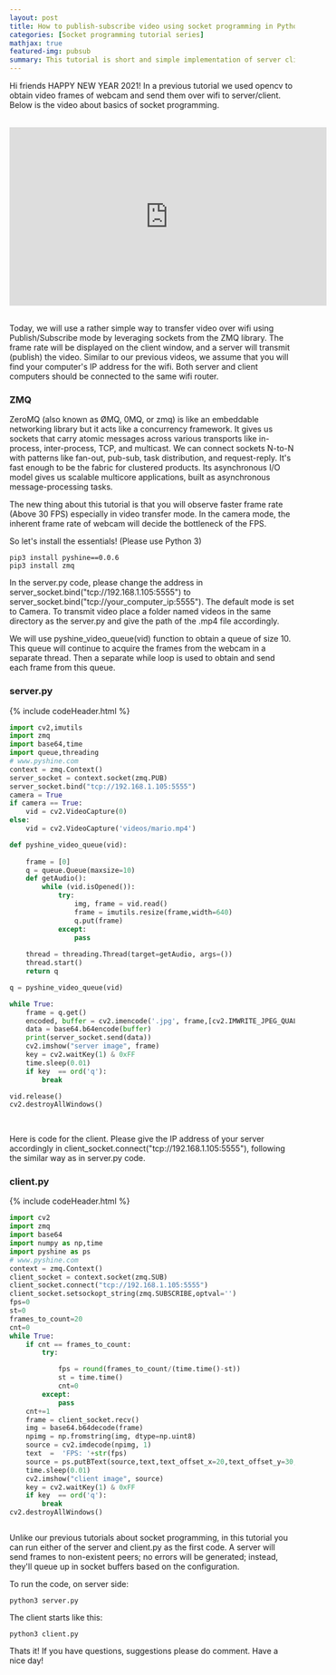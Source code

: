 ```yaml
---
layout: post
title: How to publish-subscribe video using socket programming in Python
categories: [Socket programming tutorial series]
mathjax: true
featured-img: pubsub
summary: This tutorial is short and simple implementation of server client modules in Publish/Subscribe mode to transfer video frames
---
```

Hi friends HAPPY NEW YEAR 2021! In a previous tutorial we used opencv to obtain video frames of webcam and send them over wifi to server/client. Below is the video about basics of socket 
programming.

<br>
<div align="center">
<iframe width="560" height="315" src="https://www.youtube.com/embed/7-O7yeO3hNQ" frameborder="0" allow="accelerometer; autoplay; clipboard-write; encrypted-media; gyroscope; picture-in-picture" allowfullscreen>
</iframe>
</div>
<br>

Today, we will use a rather simple way to transfer video over wifi using Publish/Subscribe mode by leveraging sockets from the ZMQ library. The frame rate
will be displayed on the client window, and a server will transmit (publish) the video. Similar to our previous videos, we assume that you 
will find your computer's IP address for the wifi. Both server and client computers should be connected to the same wifi router.

### ZMQ
ZeroMQ (also known as ØMQ, 0MQ, or zmq) is like an embeddable networking library but it acts like a concurrency framework. It gives us sockets
that carry atomic messages across various transports like in-process, inter-process, TCP, and multicast. We can connect sockets N-to-N with patterns 
like fan-out, pub-sub, task distribution, and request-reply. It's fast enough to be the fabric for clustered products. Its asynchronous I/O model gives 
us scalable multicore applications, built as asynchronous message-processing tasks. 

The new thing about this tutorial is that you will observe faster frame rate (Above 30 FPS) especially in video transfer mode. In the camera mode, the
inherent frame rate of webcam will decide the bottleneck of the FPS.

So let's install the essentials! (Please use Python 3)

```
pip3 install pyshine==0.0.6
pip3 install zmq
```

In the server.py code, please change the address in server_socket.bind("tcp://192.168.1.105:5555") to server_socket.bind("tcp://your_computer_ip:5555").
The default mode is set to Camera. To transmit video place a folder named videos in the same directory as the server.py and give the path
of the .mp4 file accordingly.

We will use pyshine_video_queue(vid) function to obtain a queue of size 10. This queue will continue to acquire the frames from the webcam
in a separate thread. Then a separate while loop is used to obtain and send each frame from this queue. 

### server.py
{% include codeHeader.html %}
```python
import cv2,imutils
import zmq
import base64,time
import queue,threading
# www.pyshine.com
context = zmq.Context()
server_socket = context.socket(zmq.PUB)
server_socket.bind("tcp://192.168.1.105:5555")
camera = True
if camera == True:
	vid = cv2.VideoCapture(0)
else:
	vid = cv2.VideoCapture('videos/mario.mp4')

def pyshine_video_queue(vid):
	
	frame = [0]
	q = queue.Queue(maxsize=10)
	def getAudio():
		while (vid.isOpened()):
			try:
				img, frame = vid.read()
				frame = imutils.resize(frame,width=640)
				q.put(frame)
			except:
				pass
			
	thread = threading.Thread(target=getAudio, args=())
	thread.start()
	return q

q = pyshine_video_queue(vid)

while True:
	frame = q.get()
	encoded, buffer = cv2.imencode('.jpg', frame,[cv2.IMWRITE_JPEG_QUALITY,80])
	data = base64.b64encode(buffer)
	print(server_socket.send(data))
	cv2.imshow("server image", frame)
	key = cv2.waitKey(1) & 0xFF
	time.sleep(0.01)
	if key  == ord('q'):
		break

vid.release()
cv2.destroyAllWindows()
  
		

```
Here is code for the client. Please give the IP address of your server accordingly in client_socket.connect("tcp://192.168.1.105:5555"), 
following the similar way as in server.py code.

### client.py
{% include codeHeader.html %}
```python
import cv2
import zmq
import base64
import numpy as np,time
import pyshine as ps
# www.pyshine.com
context = zmq.Context()
client_socket = context.socket(zmq.SUB)
client_socket.connect("tcp://192.168.1.105:5555")
client_socket.setsockopt_string(zmq.SUBSCRIBE,optval='')
fps=0
st=0
frames_to_count=20
cnt=0
while True:
    if cnt == frames_to_count:
        try:

            fps = round(frames_to_count/(time.time()-st))
            st = time.time()
            cnt=0
        except:
            pass
    cnt+=1
    frame = client_socket.recv()
    img = base64.b64decode(frame)
    npimg = np.fromstring(img, dtype=np.uint8)
    source = cv2.imdecode(npimg, 1)
    text  =  'FPS: '+str(fps)
    source = ps.putBText(source,text,text_offset_x=20,text_offset_y=30,background_RGB=(10,20,222))
    time.sleep(0.01)
    cv2.imshow("client image", source)
    key = cv2.waitKey(1) & 0xFF
    if key  == ord('q'):
        break
cv2.destroyAllWindows()



```
Unlike our previous tutorials about socket programming, in this tutorial you can run either of the server and client.py as the first code. A server will send frames to non-existent peers; no errors will be generated; instead, they'll queue up in socket buffers based on the configuration.

To run the code, on server side:
```
python3 server.py
```
The client starts like this:

```
python3 client.py

```

Thats it! If you have questions, suggestions please do comment. Have a nice day!
